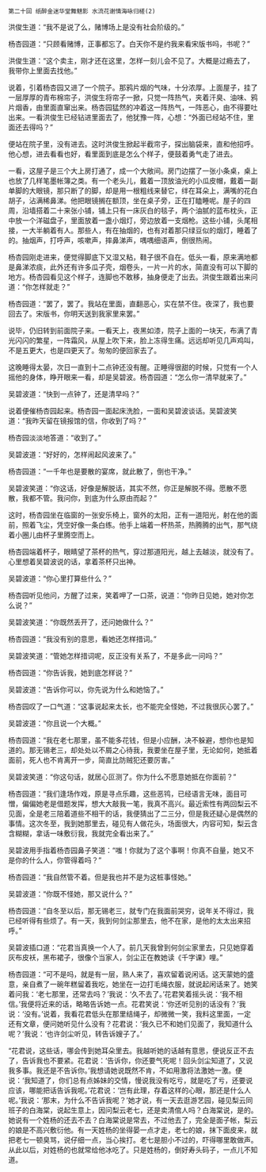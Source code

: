     第二十回 纸醉金迷华堂舞魅影 水流花谢情海咏归槎(2) 

   洪俊生道：“我不是说了么，赌博场上是没有社会阶级的。”

   杨杏园道：“只顾看赌博，正事都忘了。白天你不是约我来看宋版书吗，书呢？”

   洪俊生道：“这个卖主，刚才还在这里，怎样一刻儿会不见了。大概是过瘾去了，我带你上里面去找他。”

   说着，引着杨杏园又进了一个院子。那鸦片烟的气味，十分浓厚。上面屋子，挂了一层厚厚的青布棉帘子，洪俊生将帘子一掀，只觉一阵热气，夹着汗臭、油味、鸦片烟香，由里面直窜出来。杨杏园猛然的冲着这一阵热气，一阵恶心，由不得要吐出来。一看洪俊生已经钻进里面去了，他犹豫一阵，心想：“外面已经站不住，里面还去得吗？”

   便站在院子里，没有进去。这时洪俊生掀起半截帘子，探出脑袋来，直和他招呼。他心想，进去看看也好，看里面到底是怎么个样子，便鼓着勇气走了进去。

   一看，这屋子是三个大上房打通了，成一个大敞间。房门边摆了一张小条桌，桌上也放了几样笔墨帐簿之类。有一个老头儿，戴着一顶放油光的小瓜皮帽，戴着一副单脚的大眼镜，那只断了的脚，却是用一根粗线来替它，绊在耳朵上，满嘴的花白胡子，沾满稀鼻涕。他把眼镜搁在额顶，坐在桌子旁，正在打瞌睡呢。屋子的四周，沿墙搭着二十来张小铺，铺上只有一床灰白的毯子，两个油腻的蓝布枕头，正中放一个洋磁盘子，里面放着一盏小烟灯，旁边放着一支烟枪。这些小铺，头尾相接，一大半躺着有人。那些人，有在抽烟的，也有对着那只绿豆似的烟灯，睡着了的。抽烟声，打呼声，咳嗽声，摔鼻涕声，喁喁细语声，倒很热闹。

   杨杏园刚走进来，便觉得脚底下又湿又粘，鞋子很不自在。低头一看，原来满地都是鼻涕浓痰，此外还有许多瓜子壳，烟卷头，一片一片的水，简直没有可以下脚的地方。杨杏园看见这个样子，连脚也不敢移，抽身便走了出去。洪俊生跟着出来问道：“你怎样就走？”

   杨杏园道：“罢了，罢了。我站在里面，直翻恶心，实在禁不住。夜深了，我也要回去了。宋版书，你明天送到我家里来罢。”

   说毕，仍旧转到前面院子来。一看天上，夜黑如漆，院子上面的一块天，布满了青光闪闪的繁星，一阵霜风，从屋上吹下来，脸上冻得生痛。远远却听见几声鸡叫，不是五更大，也是四更天了。匆匆的便回家去了。

   这晚睡得太晏，次日一直到十二点钟还没有醒。正睡得很甜的时候，只觉有一个人摇他的身体，睁开眼来一看，却是吴碧波。杨杏园道：“怎么你一清早就来了。”

   吴碧波道：“快到一点钟了，还是清早吗？”

   说着便催杨杏园起来。杨杏园一面起床洗脸，一面和吴碧波谈话。吴碧波笑道：“我昨天留在镜报馆的信，你收到了吗？”

   杨杏园淡淡地答道：“收到了。”

   吴碧波道：“好好的，怎样闹起风波来了。”

   杨杏园道：“一千年也是要散的宴席，就此散了，倒也干净。”

   吴碧波笑道：“你这话，好像是解脱话，其实不然，你正是解脱不得。愿散不愿散，我都不管。我问你，到底为什么原由而起？”

   这时，杨杏园坐在临窗的一张安乐椅上，窗外的太阳，正有一道阳光，射在他的面前，照着飞尘，凭空好像一条白练。他手上端着一杯热茶，热腾腾的出气，那气绕着小圈儿由杯子里腾空而上。

   杨杏园端着杯子，眼睛望了茶杯的热气，穿过那道阳光，越上去越淡，就没有了。心里想着吴碧波说的话，拿着茶杯只出神。

   吴碧波道：“你心里打算些什么？”

   杨杏园听见他问，方醒了过来，笑着呷了一口茶，说道：“你昨日见她，她对你怎么说？”

   吴碧波笑道：“你既然丢开了，还问她做什么？”

   杨杏园道：“我没有别的意思，看她还怎样措词。”

   吴碧波笑道：“管她怎样措词呢，反正没有关系了，不是多此一问吗？”

   杨杏园道：“你告诉我，她到底怎样说？”

   吴碧波道：“告诉你可以，你先说为什么和她恼了。”

   杨杏园叹了一口气道：“这事说起来太长，也不能完全怪她，不过我很灰心罢了。”

   吴碧波道：“你且说一个大概。”

   杨杏园道：“我在老七那里，虽不能多花钱，但是小应酬，决不躲避，想你也是知道的。那无锡老三，却处处以不屑之心待我，我要坐在屋子里，无论如何，她抵着面前，死人也不肯离开一步，简直比防贼犯还要厉害。”

   吴碧波笑道：“你这句话，就居心叵测了。你为什么不愿意她抵在你面前？”

   杨杏园道：“我们逢场作戏，原是寻点乐趣，这些恶鸨，已经语言无味，面目可憎，偏偏她老是借题发挥，想大大敲我一笔，我真不高兴。最近索性有两回梨云不见面，全是老三陪着道些不相干的话，我便猜出了二三分，但是我还疑心是偶然的事情。这次冬至，我到她那里去，碰见有人做花头，场面很大，内容可知，梨云含含糊糊，拿话一味敷衍我，我就完全看出来了。”

   吴碧波用手指着杨杏园鼻子笑道：“嗤！你就为了这个事啊！你真不自量，她又不是你的什么人，你管得着吗？”

   杨杏园道：“我自然管不着。但是我也并不是为这桩事怪她。”

   吴碧波道：“你既不怪她，那又说什么？”

   杨杏园道：“自冬至以后，那无锡老三，就专门在我面前哭穷，说年关不得过，我已经听得有些烦了。有一天，我到何剑尘那里去，他不在家，是他的太太出来招呼。”

   吴碧波插口道：“花君当真换一个人了。前几天我曾到何剑尘家里去，只见她穿着灰布皮袄，黑布裙子，很像个当家人，剑尘正在教她读《千字课》哩。”

   杨杏园道：“可不是吗，就是有一层，熟人来了，喜欢留着说闲话。这天蒙她的盛意，亲自煮了一碗年糕留着我吃，她坐在一边打毛绳衣服，就说起闲话来了。她笑着问我：‘老七那里，还常去吗？’我说：‘久不去了。’花君笑着摇头说：‘我不相信。’我便将近来的话，略略告诉她一点。花君笑说：‘你还听见别的话没有？’我说：‘没有。’说着，我看花君低头在那里结绳子，却微微一笑，我料这里面，一定还有文章，便问她听见什么没有？花君说：‘我久已不和她们见面了，我知道什么呢？’我说：‘也许剑尘听见，转告诉嫂子了。’

   “花君说，这些话，哪会传到她耳朵里去。我越听她的话越有意思，便说反正不去了，告诉我也不要紧。花君说：‘告诉你，你还要气死呢！回头剑尘知道了，又说我多事。我还是不告诉你。’我想请她说既然不肯，不如用激将法激她一激。便说：‘我知道了，你们总有点姊妹的交情，慢说我没有吃亏，就是吃了亏，还要说应该，哪能把话告诉我呢。’花君说：‘岂有此理，存着这样的心眼，那还是什么人呢。’我说：‘那末，为什么不告诉我呢？’她才说，有一天去逛游艺园，碰见梨云同班子的白海棠，说起生意上，因问梨云老七，还是卖清倌人吗？白海棠说，是的。她说有一个姓杨的还去不去？白海棠说是常去，不过他去了，完全是面子帐，梨云的娘是不高兴敷衍他。有一天姓杨的坐得晏一点才走，老七的娘，抹下面皮来，就把老七一顿臭骂，说仔细一点，当心挨打。老七是胆小不过的，吓得哪里敢做声。从此以后，对姓杨的也就常给他冰吃了。只是姓杨的，倒好寿头码子，一点儿不知道。


